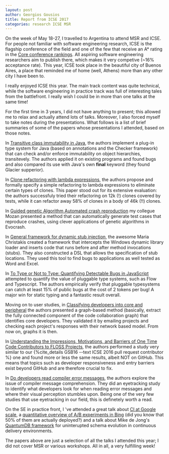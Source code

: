 ```yaml
---
layout: post
author: Georgios Gousios
title: Report from ICSE 2017
categories: research ICSE MSR
---
```


On the week of May 18-27, I travelled to Argentina to attend MSR and ICSE. For
people not familiar with software engineering research, ICSE is the flagship
conference of the field and one of the few that receive an A* rating in the
[Core conference rankings](http://portal.core.edu.au/conf-ranks). All aspiring
software engineering researchers aim to publish there, which makes it very
competive (~16% acceptance rate). This year, ICSE took place in the beautiful
city of Buenos Aires, a place that reminded me of home (well, Athens) more than
any other city I have been to.

I really enjoyed ICSE this year. The main track content was quite technical,
while the software engineering in practice track was full of interesting tales
from the battlefront. I really wish I could be in more than one talks at the
same time!

For the first time in 3 years, I did not have anything to present; this
allowed me to relax and actually attend lots of talks. Moreover, I also forced
myself to take notes during the presentations. What follows is a list of brief
summaries of some of the papers whose presentations I attended, based on those
notes.

In [Transitive class immutability in Java](http://www.cs.cmu.edu/~aldrich/papers/icse17-glacier-immutability.pdf), the authors implement a plug-in type
system for Java (based on annotations and the Checker framework) that can
check and/or enforce immutability on object hierarchies, transitevely. The
authors applied it on existing programs and found bugs and also compared its
use with Java's own **final** keyword (they found Glacier supperior).

In [Clone refactoring with lambda expressions](https://users.encs.concordia.ca/~nikolaos/publications/ICSE_2017.pdf), the authors propose and formally
specify a simple refactoring to lambda expressions to eliminate certain types of clones. This paper stood out for its extensive evaluation: the authors
successfuly tried their refactoring on 12k (!) clones covered by tests,
while it can refactor away 58% of clones in a body of 46k (!!) clones.

In [Guided genetic Algorithm Automated crash reproduction](https://pure.tudelft.nl/portal/files/11926462/TUD_SERG_2017_006.pdf) my collegue Mozan presented
a method that can automatically generate test cases that reproduce
crashes, using clever applications of genetic algorithms in Evocrash.

In [General framework for dynamic stub injection](https://www.microsoft.com/en-us/research/publication/general-framework-dynamic-stub-injection/), the awesome Maria Christakis
created a framework that intercepts the Windows dynamic library loader and
inserts code that runs before and after method invocations (stubs). They also
constructed a DSL that allows the specification of stub locations. They used
this tool to find bugs to applications as well tested as Word and Excel.

In [To Type or Not to Type: Quantifying Detectable Bugs in JavaScript](http://www0.cs.ucl.ac.uk/staff/z.gao/doc/paper/type_study.pdf) attempted to quantify
the value of pluggable type systems, such as Flow and Typescript. The
authors empirically verify that pluggable typesystems can catch at least 15%
of public bugs at the cost of 2 tokens per bug! A major win for static typing and a fantastic result overall.

Moving on to user studies, in [Classifying developers into core and peripheral](http://www.infosun.fim.uni-passau.de/publications/docs/JAH+17.pdf)
the authors presented a graph-based method (basically, extract the fully
connected component of the code collaboration graph) that identifies core developers. They validated it by emailing projects and checking each project's
responses with their network based model. From now on, graphs it is then.

In [Understanding the Impressions, Motivations, and Barriers of One Time Code
Contributors to FLOSS
Projects](http://carver.cs.ua.edu/Papers/Conference/2017/ICSE_OTC.pdf), the
authors performed a study very similar to our {%cite_details GSB16 --text ICSE
2016 pull request contributor %} one and found more or less the same results,
albeit NOT on GitHub. This means that topics such as developer responsiveness
and entry barriers exist beyond GitHub and are therefore crucial to fix.

In [Do developers read compiler error
messages](http://static.barik.net/barik/publications/icse2017/PID4655707.pdf),
the authors explore the issue of compiler message comprehension. They did an
eyetracking study to identify what developers look for when reading error
messages and where their visual perception stumbles upon. Being one of the very
few studies that use eyetracking in our field, this is definetely worth a read.

On the SE in practice front, I 've attended a great talk about [CI at Google
scale](https://static.googleusercontent.com/media/research.google.com/en//pubs/archive/45794.pdf), a [quantitative overview of A/B experiments in Bing](http://www.ifi.uzh.ch/dam/jcr:bafebc0f-ac0c-46d9-934b-4a0d5e2aab14/Characterizing_Experimentation_SEIP2017.pdf) (did you know that 50% of them
are actually deployed?) and a talk about Mike de Jong's [QuantumDB
framework](http://quantumdb.io) for uninterupted schema evolution in continuous delivery environments.

The papers above are just a selection of all the talks I attended this year; I
did not cover MSR or various workshops. All in all, a very fulfilling week!
